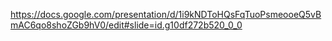 <https://docs.google.com/presentation/d/1i9kNDToHQsFqTuoPsmeooeQ5vBmAC6qo8shoZGb9hV0/edit#slide=id.g10df272b520_0_0>